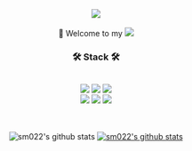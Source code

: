 <div align = "center">
<img src="https://capsule-render.vercel.app/api?type=transparent&color=random&height=300&section=header&text=SungMin%20Yoon&fontSize=40&animation=scaleIn" />

<br/>
<br/>
<div align = "center">
👋 Welcome to my <a href="https://github.com/sm022" target="_blank"><img src="https://img.shields.io/badge/GitHub-181717?style=flat-square&logo=GitHub&logoColor=white"/></a>
<h3 align="center">🛠️ Stack 🛠️</h3>
<br/>
<a href=https://ko.wikipedia.org/wiki/HTML5 " target="_blank"><img src="https://img.shields.io/badge/HTML5-E34F26?style=flat-square&logo=HTML5&logoColor=white"/></a>
<a href=https://ko.wikipedia.org/wiki/CSS " target="_blank"><img src="https://img.shields.io/badge/CSS-1572B6?style=flat-square&logo=CSS3&logoColor=white"/></a>
<a href="https://ko.m.wikipedia.org/wiki/%EC%9E%90%EB%B0%94%EC%8A%A4%ED%81%AC%EB%A6%BD%ED%8A%B8" target="_blank"><img src="https://img.shields.io/badge/Javascript-007396?style=flat-square&logo=Javascript&logoColor=white"/>
<!a href=https://ko.wikipedia.org/wiki/C%2B%2B target="_blank"><!img src="https://img.shields.io/badge/C++-00599C?style=flat-square&logo=c%2B%2B&logoColor=white"/></a>
<br/>
<a href="https://ko.wikipedia.org/wiki/%ED%8C%8C%EC%9D%B4%EC%8D%AC" target="_blank"><img src="https://img.shields.io/badge/Python-3766AB?style=flat-square&logo=Python&logoColor=white"/></a>
<a href=https://ko.wikipedia.org/wiki/MySQL " target="_blank"><img src="https://img.shields.io/badge/Mysql-4479A1?style=flat-square&logo=Mysql&Studio&logoColor=white"/></a>
<a href=https://ko.wikipedia.org/wiki/%EB%A3%A8%EC%95%84_(%ED%94%84%EB%A1%9C%EA%B7%B8%EB%9E%98%EB%B0%8D_%EC%96%B8%EC%96%B4) target="_blank"><img src="https://img.shields.io/badge/Lua-2C2D72?style=flat-square&logo=Lua&logoColor=white"/></a>
<!--img src="https://img.shields.io/badge/JavaScript-F7DF1E?style=flat-square&logo=JavaScript&logoColor=white"/--></a>

<br/>                                                                                                              
<br/>
<br/>

![sm022's github stats](https://github-readme-stats.vercel.app/api?username=sm022&hide=stars,issues,contribs) 
[![sm022's github stats](https://github-readme-stats.vercel.app/api/top-langs/?username=sm022&hide=stars,issues,contribs&title_color=004386&icon_color=004386&layout=compact)](https://github.com/sm022)


</div>

<!--
**sm022/sm022** is a ✨ _special_ ✨ repository because its `README.md` (this file) appears on your GitHub profile.

Here are some ideas to get you started:

- 🔭 I’m currently working on ...
- 🌱 I’m currently learning ...
- 👯 I’m looking to collaborate on ...
- 🤔 I’m looking for help with ...
- 💬 Ask me about ...
- 📫 How to reach me: ...
- 😄 Pronouns: ...
- ⚡ Fun fact: ...
-->

